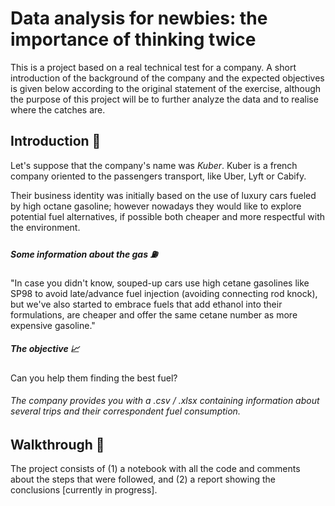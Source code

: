 # Data analysis for newbies: the importance of thinking twice

This is a project based on a real technical test for a company. A short introduction of the background of the company and the expected objectives is given below according to the original statement of the exercise, although the purpose of this project will be to further analyze the data and to realise where the catches are.

## Introduction 🚕

Let's suppose that the company's name was _Kuber_. Kuber is a french company oriented to the passengers transport, like Uber, Lyft or Cabify.

Their business identity was initially based on the use of luxury cars fueled by high octane gasoline; however nowadays they would like to explore potential fuel alternatives, if possible both cheaper and more respectful with the environment.   

##### Some information about the gas ⛽️

"In case you didn't know, souped-up cars use high cetane gasolines like SP98 to avoid late/advance fuel injection (avoiding connecting rod knock), but we've also started to embrace fuels that add ethanol into their formulations, are cheaper and offer the same cetane number as more expensive gasoline."

##### The objective 📈

Can you help them finding the best fuel?  

###### The company provides you with a .csv / .xlsx containing information about several trips and their correspondent fuel consumption.


## Walkthrough 🚩

The project consists of (1) a notebook with all the code and comments about the steps that were followed, and (2) a report showing the conclusions [currently in progress].






